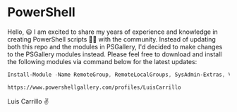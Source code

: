# PowerShell

Hello, :smiley: I am excited to share my years of experience and knowledge in creating PowerShell scripts :man_technologist: with the community. Instead of updating both this repo and the modules in PSGallery, I'd decided to make changes to the PSGallery modules instead. Please feel free to download and install the following modules via command below for the latest updates:

```powershell
Install-Module -Name RemoteGroup, RemoteLocalGroups, SysAdmin-Extras, VMwareAdmin-Extras
```
```html
https://www.powershellgallery.com/profiles/LuisCarrillo
```

Luis Carrillo :v:
